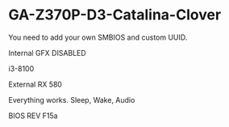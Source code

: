 # GA-Z370P-D3-Catalina-Clover

You need to add your own SMBIOS and custom UUID.

Internal GFX DISABLED

i3-8100

External RX 580

Everything works. Sleep, Wake, Audio

BIOS REV F15a
